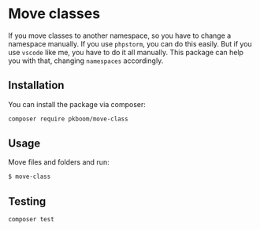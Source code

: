 # Move classes

If you move classes to another namespace, so you have to change a namespace manually. If you use `phpstorm`, you can do this easily. But if you use `vscode` like me, you have to do it all manually. This package can help you with that, changing `namespaces` accordingly.

## Installation

You can install the package via composer:

```bash
composer require pkboom/move-class
```

## Usage

Move files and folders and run:

```bash
$ move-class
```

## Testing

```bash
composer test
```

